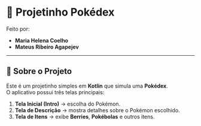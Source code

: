 # 📱 Projetinho Pokédex  

Feito por:  
- **Maria Helena Coelho**  
- **Mateus Ribeiro Agapejev**  

---

## 📌 Sobre o Projeto  
Este é um projetinho simples em **Kotlin** que simula uma **Pokédex**.  
O aplicativo possui três telas principais:  

1. **Tela Inicial (Intro)** → escolha do Pokémon.  
2. **Tela de Descrição** → mostra detalhes sobre o Pokémon escolhido.  
3. **Tela de Itens** → exibe **Berries**, **Pokébolas** e outros itens. 
